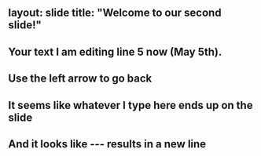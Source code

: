 layout:  slide
title: "Welcome to our second slide!"
---
Your text
I am editing line 5 now (May 5th).
---
Use the left arrow to go back
---
It seems like whatever I type here ends up on the slide
---
And it looks like --- results in a new line
---
